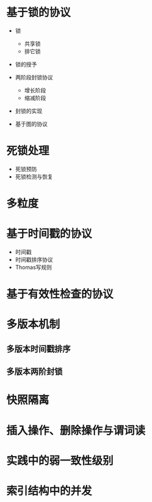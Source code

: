 # 基于锁的协议

- 锁

  - 共享锁
  - 排它锁

- 锁的授予

- 两阶段封锁协议

  - 增长阶段
  - 缩减阶段

- 封锁的实现

- 基于图的协议

# 死锁处理

- 死锁预防
- 死锁检测与恢复

# 多粒度

# 基于时间戳的协议

- 时间戳
- 时间戳排序协议
- Thomas写规则

# 基于有效性检查的协议

# 多版本机制

## 多版本时间戳排序

## 多版本两阶封锁

# 快照隔离

# 插入操作、删除操作与谓词读

# 实践中的弱一致性级别

# 索引结构中的并发